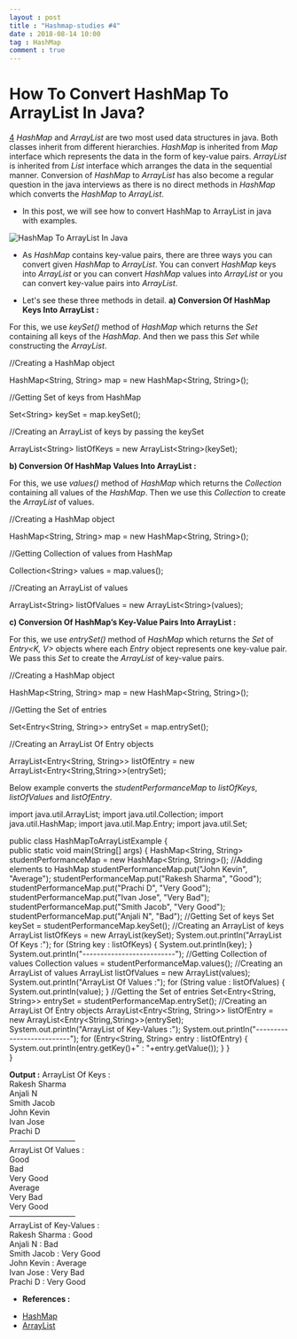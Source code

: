 ```yaml
---
layout : post
title : "Hashmap-studies #4"
date : 2018-08-14 10:00
tag : HashMap
comment : true
---
```


# How To Convert HashMap To ArrayList In Java?

<a href="https://javaconceptoftheday.com/how-to-convert-hashmap-to-arraylist-in-java/#comments" class="comments-link" itemprop="discussionURL">4</a>
<em>HashMap</em> and <em>ArrayList</em> are two most used data structures in java. Both classes inherit from different hierarchies. 
<em>HashMap</em> is inherited from <em>Map</em> interface which represents the data in the form of key-value pairs. <em>ArrayList</em> is inherited from <em>List</em> interface which arranges the data in the sequential manner. Conversion of <em>HashMap</em> to <em>ArrayList</em> has also become a regular question in the java interviews as there is no direct methods in <em>HashMap</em> which converts the <em>HashMap</em> to <em>ArrayList</em>. 

* In this post, we will see how to convert HashMap to ArrayList in java with examples.

<img class="aligncenter" src="https://javaconceptoftheday.com/wp-content/uploads/2016/01/HashMapToArrayList.png?x70034" alt="HashMap To ArrayList In Java" />

* As <em>HashMap</em> contains key-value pairs, there are three ways you can convert given <em>HashMap</em> to <em>ArrayList</em>. 
You can convert <em>HashMap</em> keys into <em>ArrayList</em> or you can convert <em>HashMap</em> values into <em>ArrayList</em> or you can convert key-value pairs into <em>ArrayList</em>. 

* Let's see these three methods in detail.
<strong>a) Conversion Of HashMap Keys Into ArrayList :</strong>

For this, we use <em>keySet()</em> method of <em>HashMap</em> which returns the <em>Set</em> containing all keys of the <em>HashMap</em>. And then we pass this <em>Set</em> while constructing the <em>ArrayList</em>.


//Creating a HashMap object
		
HashMap&lt;String, String&gt; map = new HashMap&lt;String, String&gt;();

//Getting Set of keys from HashMap
		
Set&lt;String&gt; keySet = map.keySet();
		
//Creating an ArrayList of keys by passing the keySet
		
ArrayList&lt;String&gt; listOfKeys = new ArrayList&lt;String&gt;(keySet);

<strong>b) Conversion Of HashMap Values Into ArrayList :</strong>

For this, we use <em>values()</em> method of <em>HashMap</em> which returns the <em>Collection</em> containing all values of the <em>HashMap</em>. Then we use this <em>Collection</em> to create the <em>ArrayList </em>of values.

//Creating a HashMap object
		
HashMap&lt;String, String&gt; map = new HashMap&lt;String, String&gt;();

//Getting Collection of values from HashMap
		
Collection&lt;String&gt; values = map.values();
		
//Creating an ArrayList of values
		
ArrayList&lt;String&gt; listOfValues = new ArrayList&lt;String&gt;(values);

<strong>c) Conversion Of HashMap&#8217;s Key-Value Pairs Into ArrayList :</strong>

For this, we use <em>entrySet()</em> method of <em>HashMap</em> which returns the <em>Set</em> of <em>Entry&lt;K, V&gt;</em> objects where each <em>Entry</em> object represents one key-value pair. We pass this <em>Set</em> to create the <em>ArrayList</em> of key-value pairs.


//Creating a HashMap object
		
HashMap&lt;String, String&gt; map = new HashMap&lt;String, String&gt;();

//Getting the Set of entries
		
Set&lt;Entry&lt;String, String&gt;&gt; entrySet = map.entrySet();
		
//Creating an ArrayList Of Entry objects
		
ArrayList&lt;Entry&lt;String, String&gt;&gt; listOfEntry = new ArrayList&lt;Entry&lt;String,String&gt;&gt;(entrySet);

Below example converts the <em>studentPerformanceMap</em> to <em>listOfKeys</em>, <em>listOfValues</em> and <em>listOfEntry</em>.

import java.util.ArrayList;
import java.util.Collection;
import java.util.HashMap;
import java.util.Map.Entry;
import java.util.Set;

public class HashMapToArrayListExample 
{   	
	public static void main(String[] args) 
	{
	    	HashMap<String, String> studentPerformanceMap = new HashMap<String, String>();
    		//Adding elements to HashMap
    		studentPerformanceMap.put("John Kevin", "Average");
    	studentPerformanceMap.put("Rakesh Sharma", "Good");
    	studentPerformanceMap.put("Prachi D", "Very Good");
    	studentPerformanceMap.put("Ivan Jose", "Very Bad");
    	studentPerformanceMap.put("Smith Jacob", "Very Good");
    	studentPerformanceMap.put("Anjali N", "Bad");
		//Getting Set of keys
		Set<String> keySet = studentPerformanceMap.keySet();
		//Creating an ArrayList of keys
		ArrayList<String> listOfKeys = new ArrayList<String>(keySet);
		System.out.println("ArrayList Of Keys :");
		for (String key : listOfKeys)
		{
			System.out.println(key);
		}
		System.out.println("--------------------------");
		//Getting Collection of values
		Collection<String> values = studentPerformanceMap.values();
		//Creating an ArrayList of values
		ArrayList<String> listOfValues = new ArrayList<String>(values);
		System.out.println("ArrayList Of Values :");
		for (String value : listOfValues)
		{
			System.out.println(value);
		}
		//Getting the Set of entries
		Set<Entry<String, String>> entrySet = studentPerformanceMap.entrySet();
		//Creating an ArrayList Of Entry objects
		ArrayList<Entry<String, String>> listOfEntry = new ArrayList<Entry<String,String>>(entrySet);
		System.out.println("ArrayList of Key-Values :");
		System.out.println("--------------------------");
		for (Entry<String, String> entry : listOfEntry)
		{
			System.out.println(entry.getKey()+" : "+entry.getValue());
		}
	}	
}


<strong>Output :</strong>
ArrayList Of Keys :<br /> Rakesh Sharma<br /> Anjali N<br /> Smith Jacob<br /> John Kevin<br /> Ivan Jose<br /> Prachi D<br /> &#8212;&#8212;&#8212;&#8212;&#8212;&#8212;&#8212;&#8212;&#8211;<br /> ArrayList Of Values :<br /> Good<br /> Bad<br /> Very Good<br /> Average<br /> Very Bad<br /> Very Good<br /> &#8212;&#8212;&#8212;&#8212;&#8212;&#8212;&#8212;&#8212;&#8211;<br /> ArrayList of Key-Values :<br /> Rakesh Sharma : Good<br /> Anjali N : Bad<br /> Smith Jacob : Very Good<br /> John Kevin : Average<br /> Ivan Jose : Very Bad<br /> Prachi D : Very Good

* <strong>References :</strong>

<ul><li><a href="https://docs.oracle.com/javase/8/docs/api/java/util/HashMap.html" target="_blank">HashMap</a></li><li><a href="https://docs.oracle.com/javase/8/docs/api/java/util/ArrayList.html" target="_blank">ArrayList</a></li></ul>

